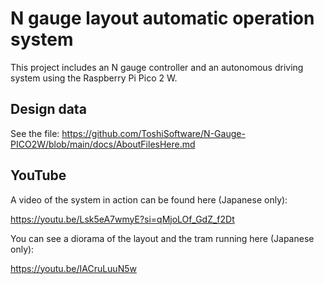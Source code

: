 # N gauge layout automatic operation system

This project includes an N gauge controller and an autonomous driving system using the Raspberry Pi Pico 2 W.

## Design data

See the file: https://github.com/ToshiSoftware/N-Gauge-PICO2W/blob/main/docs/AboutFilesHere.md

## YouTube

A video of the system in action can be found here (Japanese only):

https://youtu.be/Lsk5eA7wmyE?si=qMjoLOf_GdZ_f2Dt

You can see a diorama of the layout and the tram running here (Japanese only):

https://youtu.be/IACruLuuN5w
